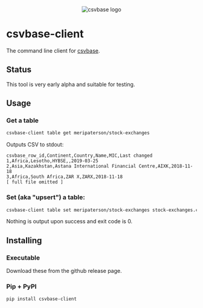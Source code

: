 <div align="center">
    <img alt="csvbase logo" src="https://github.com/calpaterson/csvbase/raw/main/csvbase/web/static/logo/128x128.png">
</div>

# csvbase-client

The command line client for [csvbase](https://csvbase.com/).

## Status

This tool is very early alpha and suitable for testing.

## Usage

### Get a table

```bash
csvbase-client table get meripaterson/stock-exchanges
```

Outputs CSV to stdout:

```
csvbase_row_id,Continent,Country,Name,MIC,Last changed
1,Africa,Lesotho,HYBSE,,2019-03-25
2,Asia,Kazakhstan,Astana International Financial Centre,AIXK,2018-11-18
3,Africa,South Africa,ZAR X,ZARX,2018-11-18
[ full file omitted ]
```

### Set (aka "upsert") a table:

```bash
csvbase-client table set meripaterson/stock-exchanges stock-exchanges.csv
```

Nothing is output upon success and exit code is 0.

## Installing

### Executable

Download these from the github release page.

### Pip + PyPI

```bash
pip install csvbase-client
```

